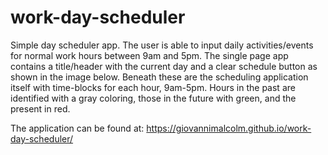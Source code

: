# work-day-scheduler

Simple day scheduler app. The user is able to input daily activities/events for normal work hours between 9am and 5pm. The single page app contains a title/header with the current day and a clear schedule button as shown in the image below. Beneath these are the scheduling application itself with time-blocks for each hour, 9am-5pm. Hours in the past are identified with a gray coloring, those in the future with green, and the present in red. 

The application can be found at: https://giovannimalcolm.github.io/work-day-scheduler/

